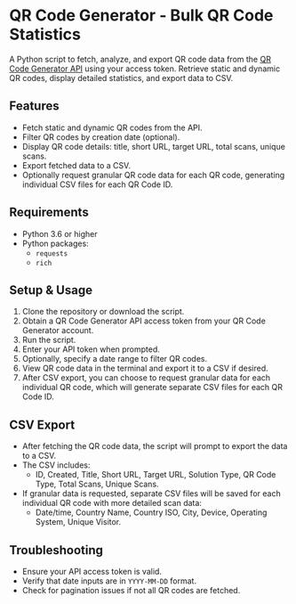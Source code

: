# QR Code Generator - Bulk QR Code Statistics

A Python script to fetch, analyze, and export QR code data from the [QR Code Generator API](https://www.qr-code-generator.com/) using your access token. Retrieve static and dynamic QR codes, display detailed statistics, and export data to CSV.

## Features

- Fetch static and dynamic QR codes from the API.
- Filter QR codes by creation date (optional).
- Display QR code details: title, short URL, target URL, total scans, unique scans.
- Export fetched data to a CSV.
- Optionally request granular QR code data for each QR code, generating individual CSV files for each QR Code ID.

## Requirements

- Python 3.6 or higher
- Python packages:
  - `requests`
  - `rich`

## Setup & Usage

1. Clone the repository or download the script.
2. Obtain a QR Code Generator API access token from your QR Code Generator account.
3. Run the script.
4. Enter your API token when prompted.
5. Optionally, specify a date range to filter QR codes.
6. View QR code data in the terminal and export it to a CSV if desired.
7. After CSV export, you can choose to request granular data for each individual QR code, which will generate separate CSV files for each QR Code ID.

## CSV Export

- After fetching the QR code data, the script will prompt to export the data to a CSV.
- The CSV includes:
  - ID, Created, Title, Short URL, Target URL, Solution Type, QR Code Type, Total Scans, Unique Scans.
- If granular data is requested, separate CSV files will be saved for each individual QR code with more detailed scan data:
  - Date/time, Country Name, Country ISO, City, Device, Operating System, Unique Visitor.

## Troubleshooting

- Ensure your API access token is valid.
- Verify that date inputs are in `YYYY-MM-DD` format.
- Check for pagination issues if not all QR codes are fetched.
